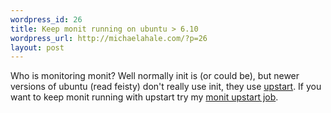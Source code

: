 ```yaml
--- 
wordpress_id: 26
title: Keep monit running on ubuntu > 6.10
wordpress_url: http://michaelahale.com/?p=26
layout: post
---
```

Who is monitoring monit? Well normally init is (or could be), but newer versions of ubuntu (read feisty) don't really use init, they use <a href="http://upstart.ubuntu.com/">upstart</a>. If you want to keep monit running with upstart try my <a href="http://pastie.caboo.se/162162">monit upstart job</a>.
